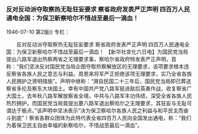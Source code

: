 ### 反对反动派夺取察热无耻狂妄要求  察省政府发表严正声明  四百万人民通电全国：为保卫新察哈尔不惜战至最后一滴血！

1946-07-10
第2版()
专栏：

　　反对反动派夺取察热无耻狂妄要求
    察省政府发表严正声明
    四百万人民通电全国：为保卫新察哈尔不惜战至最后一滴血！
    【新华社宣化六日电】为国民党当局提出八路军退出热察两省之无理要求事，察哈尔省政府特发表严正声明，首称：“我们坚决反对国民党当局企图夺取热察解放区的无理要求，该项要求根本违反察省各族人民之意志与利益。周恩来将军严正拒绝该项无理要求，实乃全省各族人民拥护之贤明措施”。声明中继称：“溯自民国二十三年后，国民党当局即已葬送察省多伦及察东大块国土。幸有中国共产党八路军挺进敌后英勇作战，收复察省广大国土，去年秋八路军解放察省全境，中共与八路军丰功伟绩，深受全省各族人民热烈拥护。而国民党当局竟提出要八路军退出察哈尔之无理要求，其狂妄与无耻可谓达于极点。”该声明中坚决表示“决为保卫察哈尔各族人民之利益与和平民主而奋斗到底”！察省各群众团体为此特代表全省四百万人民向全国发出通电，称：“我们为着保卫民主自由幸福的新察哈尔，不惜战至最后一滴血”。
